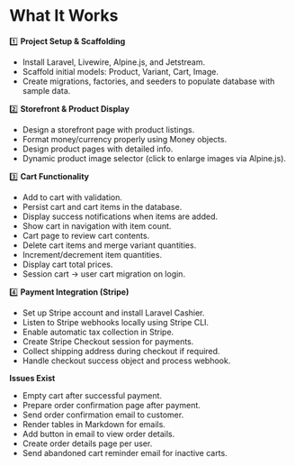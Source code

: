 # What It Works

1️⃣ **Project Setup & Scaffolding**

- Install Laravel, Livewire, Alpine.js, and Jetstream.
- Scaffold initial models: Product, Variant, Cart, Image.
- Create migrations, factories, and seeders to populate database with sample data.

2️⃣ **Storefront & Product Display**

- Design a storefront page with product listings.
- Format money/currency properly using Money objects.
- Design product pages with detailed info.
- Dynamic product image selector (click to enlarge images via Alpine.js).

3️⃣ **Cart Functionality**

- Add to cart with validation.
- Persist cart and cart items in the database.
- Display success notifications when items are added.
- Show cart in navigation with item count.
- Cart page to review cart contents.
- Delete cart items and merge variant quantities.
- Increment/decrement item quantities.
- Display cart total prices.
- Session cart → user cart migration on login.

4️⃣ **Payment Integration (Stripe)**

- Set up Stripe account and install Laravel Cashier.
- Listen to Stripe webhooks locally using Stripe CLI.
- Enable automatic tax collection in Stripe.
- Create Stripe Checkout session for payments.
- Collect shipping address during checkout if required.
- Handle checkout success object and process webhook.

**Issues Exist**

- Empty cart after successful payment.
- Prepare order confirmation page after payment.
- Send order confirmation email to customer.
- Render tables in Markdown for emails.
- Add button in email to view order details.
- Create order details page per user.
- Send abandoned cart reminder email for inactive carts.
